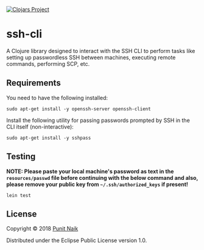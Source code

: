 [![Clojars Project](https://img.shields.io/clojars/v/ssh-cli.svg)](https://clojars.org/ssh-cli)

# ssh-cli

A Clojure library designed to interact with the SSH CLI to perform tasks like setting up passwordless SSH between machines, executing remote commands, performing SCP, etc.

## Requirements

You need to have the following installed:

```
sudo apt-get install -y openssh-server openssh-client
```

Install the following utility for passing passwords prompted by SSH in the CLI itself (non-interactive):

```
sudo apt-get install -y sshpass
```

## Testing

**NOTE: Please paste your local machine's password as text in the `resources/passwd` file before continuing with the below command and also, please remove your public key from `~/.ssh/authorized_keys` if present!**

```
lein test
```

## License

Copyright © 2018 [Punit Naik](https://github.com/punit-naik)

Distributed under the Eclipse Public License version 1.0.
